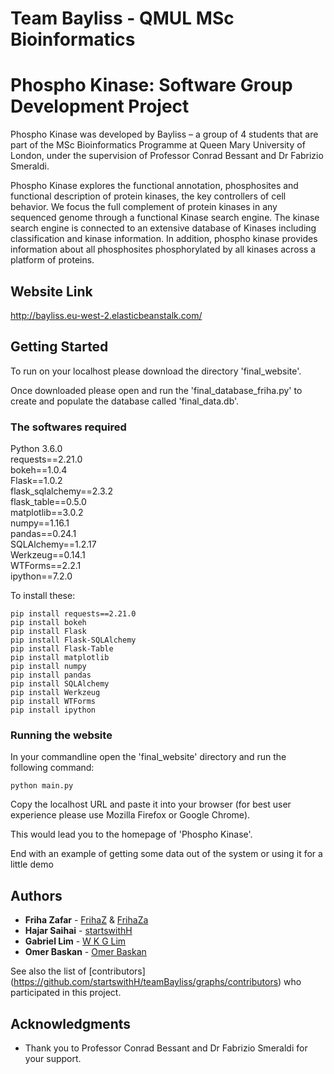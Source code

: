 
# Team Bayliss - QMUL MSc Bioinformatics
# Phospho Kinase: Software Group Development Project

Phospho Kinase was developed by Bayliss – a group of 4 students that are part of the MSc Bioinformatics Programme at Queen Mary University of London, under the supervision of Professor Conrad Bessant and Dr Fabrizio Smeraldi.

Phospho Kinase explores the functional annotation, phosphosites and functional description of protein kinases, the key controllers of cell behavior. We focus the full complement of protein kinases in any sequenced genome through a functional Kinase search engine. The kinase search engine is connected to an extensive database of Kinases including classification and kinase information. In addition, phospho kinase provides information about all phosphosites phosphorylated by all kinases across a platform of proteins. 


## Website Link

http://bayliss.eu-west-2.elasticbeanstalk.com/ 

## Getting Started

To run on your localhost please download the directory 'final_website'. 

Once downloaded please open and run the 'final_database_friha.py' to create and populate the database called 'final_data.db'.


### The softwares required

Python 3.6.0 <br/>
requests==2.21.0 <br/>
bokeh==1.0.4 <br/>
Flask==1.0.2 <br/>
flask_sqlalchemy==2.3.2 <br/>
flask_table==0.5.0 <br/>
matplotlib==3.0.2 <br/>
numpy==1.16.1 <br/>
pandas==0.24.1 <br/>
SQLAlchemy==1.2.17 <br/>
Werkzeug==0.14.1 <br/>
WTForms==2.2.1 <br/>
ipython==7.2.0 <br/>

To install these:
```
pip install requests==2.21.0 
pip install bokeh
pip install Flask
pip install Flask-SQLAlchemy
pip install Flask-Table
pip install matplotlib
pip install numpy
pip install pandas
pip install SQLAlchemy
pip install Werkzeug
pip install WTForms
pip install ipython

```

### Running the website

In your commandline open the 'final_website' directory and run the following command:

```
python main.py
```

Copy the localhost URL and paste it into your browser (for best user experience please use Mozilla Firefox or Google Chrome).

This would lead you to the homepage of 'Phospho Kinase'.

End with an example of getting some data out of the system or using it for a little demo


## Authors

* **Friha Zafar** - [FrihaZ](https://github.com/FrihaZ) & [FrihaZa](https://github.com/FrihaZa) 
* **Hajar Saihai** - [startswithH](https://github.com/startswithH)
* **Gabriel Lim** - [W K G Lim](https://github.com/gabelim)
* **Omer Baskan** - [Omer Baskan](https://github.com/omerbaskan)

See also the list of [contributors] (https://github.com/startswithH/teamBayliss/graphs/contributors) who participated in this project.


## Acknowledgments

* Thank you to Professor Conrad Bessant and Dr Fabrizio Smeraldi for your support.


